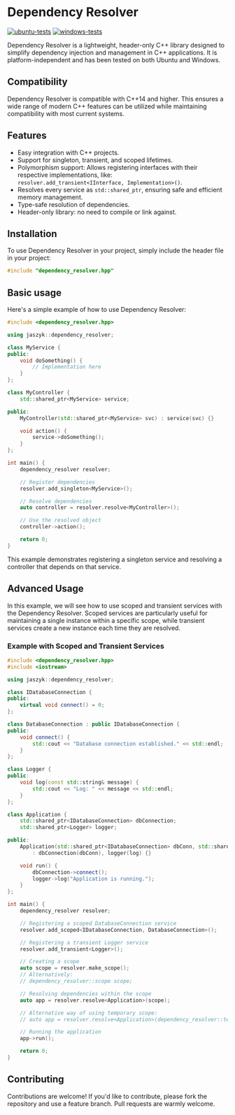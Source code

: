 # Dependency Resolver

[![ubuntu-tests](https://github.com/kubsnn/Dependency-Resolver/actions/workflows/ubuntu-ci.yml/badge.svg)](https://github.com/kubsnn/Dependency-Resolver/actions/workflows/ubuntu-ci.yml)
[![windows-tests](https://github.com/kubsnn/Dependency-Resolver/actions/workflows/windows-ci.yml/badge.svg)](https://github.com/kubsnn/Dependency-Resolver/actions/workflows/windows-ci.yml)

Dependency Resolver is a lightweight, header-only C++ library designed to simplify dependency injection and management in C++ applications. It is platform-independent and has been tested on both Ubuntu and Windows.

## Compatibility

Dependency Resolver is compatible with C++14 and higher. This ensures a wide range of modern C++ features can be utilized while maintaining compatibility with most current systems.

## Features

- Easy integration with C++ projects.
- Support for singleton, transient, and scoped lifetimes.
- Polymorphism support: Allows registering interfaces with their respective implementations, like:<br/>
   ```resolver.add_transient<IInterface, Implementation>()```.
- Resolves every service as ```std::shared_ptr```, ensuring safe and efficient memory management.
- Type-safe resolution of dependencies.
- Header-only library: no need to compile or link against.

## Installation

To use Dependency Resolver in your project, simply include the header file in your project:

```cpp
#include "dependency_resolver.hpp"
```

## Basic usage

Here's a simple example of how to use Dependency Resolver:

```cpp
#include <dependency_resolver.hpp>

using jaszyk::dependency_resolver;

class MyService {
public:
    void doSomething() {
        // Implementation here
    }
};

class MyController {
    std::shared_ptr<MyService> service;

public:
    MyController(std::shared_ptr<MyService> svc) : service(svc) {}

    void action() {
        service->doSomething();
    }
};

int main() {
    dependency_resolver resolver;

    // Register dependencies
    resolver.add_singleton<MyService>();

    // Resolve dependencies
    auto controller = resolver.resolve<MyController>();

    // Use the resolved object
    controller->action();

    return 0;
}
```

This example demonstrates registering a singleton service and resolving a controller that depends on that service.

## Advanced Usage

In this example, we will see how to use scoped and transient services with the Dependency Resolver. Scoped services are particularly useful for maintaining a single instance within a specific scope, while transient services create a new instance each time they are resolved.

### Example with Scoped and Transient Services

```cpp
#include <dependency_resolver.hpp>
#include <iostream>

using jaszyk::dependency_resolver;

class IDatabaseConnection {
public:
    virtual void connect() = 0;
};

class DatabaseConnection : public IDatabaseConnection {
public:
    void connect() {
        std::cout << "Database connection established." << std::endl;
    }
};

class Logger {
public:
    void log(const std::string& message) {
        std::cout << "Log: " << message << std::endl;
    }
};

class Application {
    std::shared_ptr<IDatabaseConnection> dbConnection;
    std::shared_ptr<Logger> logger;

public:
    Application(std::shared_ptr<IDatabaseConnection> dbConn, std::shared_ptr<Logger> log)
        : dbConnection(dbConn), logger(log) {}

    void run() {
        dbConnection->connect();
        logger->log("Application is running.");
    }
};

int main() {
    dependency_resolver resolver;

    // Registering a scoped DatabaseConnection service
    resolver.add_scoped<IDatabaseConnection, DatabaseConnection>();

    // Registering a transient Logger service
    resolver.add_transient<Logger>();

    // Creating a scope
    auto scope = resolver.make_scope();
    // Alternatively:
    // dependency_resolver::scope scope;

    // Resolving dependencies within the scope
    auto app = resolver.resolve<Application>(scope);

    // Alternative way of using temporary scope:
    // auto app = resolver.resolve<Application>(dependency_resolver::temporary_scope{});

    // Running the application
    app->run();

    return 0;
}
```

## Contributing

Contributions are welcome! If you'd like to contribute, please fork the repository and use a feature branch. Pull requests are warmly welcome.
